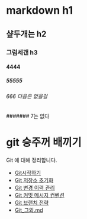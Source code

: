 # markdown h1

## 샾두개는 h2
### 그럼세갠 h3
#### 4444
##### 55555
###### 666 다음은 없을걸
####### 7는 없다


# git 승주꺼 배끼기
Git 에 대해 정리합니다.

- [Git시작하기](./Git_시작하기.md)
- [Git 저장소 초기화](./Git_저장소_초기화.md)
- [Git 변경 이력 관리](./Git_변경_이력_관리.md)
- [Git 커밋 메시지 컨벤션](./Git_커밋_메시지_컨벤션.md)
- [Git 브랜치 전략](./Git_브랜치_전략.md)
- [Git_그외.md](./Git_그외.md)
